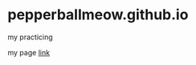 # pepperballmeow.github.io
my practicing
<head>
  my page
  </head>
<body>
<a href="wxpn.org">link</a>
  </body>
